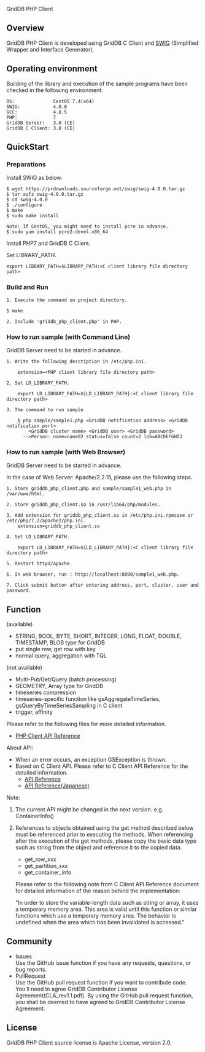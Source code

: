 GridDB PHP Client

## Overview

GridDB PHP Client is developed using GridDB C Client and [SWIG](http://www.swig.org/) (Simplified Wrapper and Interface Generator).  

## Operating environment

Building of the library and execution of the sample programs have been checked in the following environment.

    OS:              CentOS 7.4(x64)
    SWIG:            4.0.0
    GCC:             4.8.5
    PHP:             7
    GridDB Server:   3.0 (CE)
    GridDB C Client: 3.0 (CE)

## QuickStart
### Preparations

Install SWIG as below.

    $ wget https://prdownloads.sourceforge.net/swig/swig-4.0.0.tar.gz
    $ tar xvfz swig-4.0.0.tar.gz
    $ cd swig-4.0.0
    $ ./configure
    $ make
    $ sudo make install
   
    Note: If CentOS, you might need to install pcre in advance.
    $ sudo yum install pcre2-devel.x86_64

Install PHP7 and GridDB C Client.

Set LIBRARY_PATH. 

    export LIBRARY_PATH=$LIBRARY_PATH:<C client library file directory path>

### Build and Run 

    1. Execute the command on project directory.

    $ make

    2. Include 'griddb_php_client.php' in PHP.

### How to run sample (with Command Line)

GridDB Server need to be started in advance.

	1. Write the following desctiption in /etc/php.ini.

	    extension=<PHP client library file directory path>
	
    2. Set LD_LIBRARY_PATH.

        export LD_LIBRARY_PATH=${LD_LIBRARY_PATH}:<C client library file directory path>

    3. The command to run sample

        $ php sample/sample1.php <GridDB notification address> <GridDB notification port>
            <GridDB cluster name> <GridDB user> <GridDB password>
          -->Person: name=name02 status=false count=2 lob=ABCDEFGHIJ

### How to run sample (with Web Browser)

GridDB Server need to be started in advance.

In the case of Web Server: Apache/2.2.15, please use the following steps.
 
    1. Store griddb_php_client.php and sample/sample1_web.php in /var/www/html.

    2. Store griddb_php_client.so in /usr/lib64/php/modules.

    3. Add extension for griddb_php_client.so in /etc/php.ini.rpmsave or /etc/php/7.2/apache2/php.ini.
        extension=griddb_php_client.so

    4. Set LD_LIBRARY_PATH.

        export LD_LIBRARY_PATH=${LD_LIBRARY_PATH}:<C client library file directory path>

    5. Restart httpd/apache.

    6. In web browser, run : http://localhost:8000/sample1_web.php.

    7. Click submit button after entering address, port, cluster, user and password.

## Function

(available)
- STRING, BOOL, BYTE, SHORT, INTEGER, LONG, FLOAT, DOUBLE, TIMESTAMP, BLOB type for GridDB
- put single row, get row with key
- normal query, aggregation with TQL

(not available)
- Multi-Put/Get/Query (batch processing)
- GEOMETRY, Array type for GridDB
- timeseries compression
- timeseries-specific function like gsAggregateTimeSeries, gsQueryByTimeSeriesSampling in C client
- trigger, affinity

Please refer to the following files for more detailed information.  
- [PHP Client API Reference](https://griddb.github.io/php_client/PHPAPIReference.htm)

About API:
- When an error occurs, an exception GSException is thrown.
- Based on C Client API. Please refer to C Client API Reference for the detailed information.
  * [API Reference](https://griddb.github.io/griddb_nosql/manual/GridDB_API_Reference.html)
  * [API Reference(Japanese)](https://griddb.github.io/griddb_nosql/manual/GridDB_API_Reference_ja.html)

Note:
1. The current API might be changed in the next version. e.g. ContainerInfo()
2. References to objects obtained using the get method described below must be referenced prior to executing the methods. When referencing after the execution of the get methods, please copy the basic data type such as string from the object and reference it to the copied data.
    - get_row_xxx
    - get_partition_xxx
    - get_container_info

   Please refer to the following note from C Client API Reference document for detailed information of the reason behind the implementation:

    "In order to store the variable-length data such as string or array, it uses a temporary memory area.
    This area is valid until this function or similar functions which use a temporary memory area.
    The behavior is undefined when the area which has been invalidated is accessed."

## Community

  * Issues  
    Use the GitHub issue function if you have any requests, questions, or bug reports. 
  * PullRequest  
    Use the GitHub pull request function if you want to contribute code.
    You'll need to agree GridDB Contributor License Agreement(CLA_rev1.1.pdf).
    By using the GitHub pull request function, you shall be deemed to have agreed to GridDB Contributor License Agreement.

## License
  
  GridDB PHP Client source license is Apache License, version 2.0.
